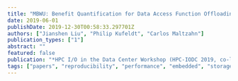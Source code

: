 ```yaml
---
title: "MBWU: Benefit Quantification for Data Access Function Offloading"
date: 2019-06-01
publishDate: 2019-12-30T00:58:33.297701Z
authors: ["Jianshen Liu", "Philip Kufeldt", "Carlos Maltzahn"]
publication_types: ["1"]
abstract: ""
featured: false
publication: "*HPC I/O in the Data Center Workshop (HPC-IODC 2019, co-located with ISC-HPC 2019)*"
tags: ["papers", "reproducibility", "performance", "embedded", "storage", "eusocial"]
---
```


